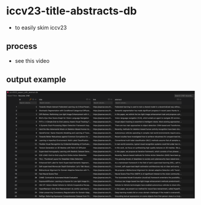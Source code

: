 # iccv23-title-abstracts-db
- to easily skim iccv23

## process 
- see this video

## output example 
<img src="db.png" alt="db" style="width:800px;"/>

